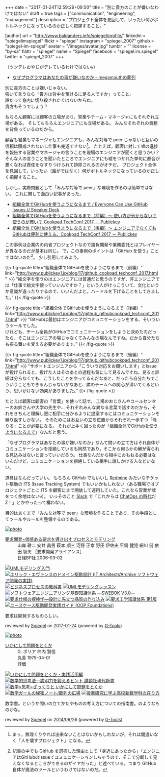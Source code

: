 +++
date = "2017-01-24T12:59:29+09:00"
title = "別に貴方のことが嫌いなわけではない"
draft = true
tags = ["communication", "engineering", "management"]
description = "プロジェクト全体を見回して，いったい何がボトルネックになっているのか正しく把握すること。"

[author]
  url = "http://www.baldanders.info/spiegel/profile/"
  linkedin = "spiegelimspiegel"
  flickr = "spiegel"
  instagram = "spiegel_2007"
  github = "spiegel-im-spiegel"
  avatar = "/images/avatar.jpg"
  tumblr = ""
  license = "by-sa"
  flattr = "spiegel"
  name = "Spiegel"
  facebook = "spiegel.im.spiegel"
  twitter = "spiegel_2007"
+++

（ツンデレおやじがデレているわけではない`w`）

- [なぜプログラマはあなたの事が嫌いなのか - megamouthの葬列](http://megamouth.hateblo.jp/entry/2017/01/19/053801)

<p>別に貴方のことは嫌いじゃない。<br>
強いて言うなら「貴方は背中を預けるに足る人ですか」ってこと。<br>
誰だって身内に切り殺されたくはないからね。<br>
貴方もそうでしょう？</p>

もちろん顧客には顧客の立場があり，営業やチーム・マネージャにもそれぞれ立場がある。
そしてもちろんエンジニアにも立場がある。
みんなそれぞれの責務を背負っているのだから。

顧客も営業もマネージャもエンジニアも，みんな対等で peer じゃないと互いの信頼は醸成されないし仕事も完遂できない[^job]。
たとえば，顧客に対して嘘の進捗を報告する営業やマネージャの言うことを現場のエンジニアが聞くと思うかい？
そんな人の言うことを聞いたところでエンジニアにも嘘をつかれた挙句に都合が悪くなれば責任をなすりつけられて排除されるのがオチだ。
プロジェクト全体を見回して，いったい（誰がではなく）何がボトルネックになっているのか正しく把握すること。

[^job]: まっ，無理くりやれば出来ないことはないかもしれないが，それは間違いなく「人を壊すプロジェクト」になる。

しかし，実際問題として「みんな対等で peer」な環境を作るのは簡単ではない。
これに関して面白い記事があった。

- [組織全体でGitHubを使うようになるまで / Everyone Can Use GitHub Issues // Speaker Deck](https://speakerdeck.com/osa/everyone-can-use-github-issues)
- [組織全体でGitHubを使うようになるまで（前編）～ 使い方が分からない？ 使うのが怖い？ Cookpad TechConf 2017 － Publickey](http://www.publickey1.jp/blog/17/github_cookpad_techconf_2017.html)
- [組織全体でGitHubを使うようになるまで（後編）～ エンジニアでなくてもGitHubは便利に使える。Cookpad TechConf 2017 － Publickey](http://www.publickey1.jp/blog/17/github_githubcookpad_techconf_2017.html)

この事例は企業内の内省プロジェクトなので請負開発や業務委託とはプレイヤーが異なるのだが基本は同じ。
で，この事例のポイントは「GitHub を使う」ことではないのだ[^gh1]。
少し引用してみよう。

[^gh1]: 記事の中でも GitHub を選択した理由として「身近にあったから」「エンジニアはGitHubのIssueでコミュニケーションしちゃうので、そこで分断して見えなくなるところができるのがイヤだった」と述べている。つまり GitHub 自体が魔法のツールというわけではないのだ。

{{< fig-quote title="組織全体でGitHubを使うようになるまで（前編）" link="http://www.publickey1.jp/blog/17/github_cookpad_techconf_2017.html" >}}
<q>絵文字を使うのはエンジニアには普通だと思うのですが、非エンジニアでは「仕事で絵文字使っていいんですか？」という人がけっこういて、文化というか意識が違ったりするので、いいんだよと。ハードルを下げることをしてきました。</q>
{{< /fig-quote >}}

{{< fig-quote title="組織全体でGitHubを使うようになるまで（後編）" link="http://www.publickey1.jp/blog/17/github_githubcookpad_techconf_2017.html" >}}
<q>GitHubは最初はエンジニアがコミュニケーションをする、そいういうツールでした。<br>
けれども、チーム全員がGitHubでコミュニケーションをしようと決めたのだったら、そこはエンジニアの場じゃなくてみんなの場なんですね。だから自分たちも振る舞いを変える必要があります。</q>
{{< /fig-quote >}}

{{< fig-quote title="組織全体でGitHubを使うようになるまで（後編）" link="http://www.publickey1.jp/blog/17/github_githubcookpad_techconf_2017.html" >}}
<q>サポートエンジニアから「こういう対応をお願いします」とIssueが投げられると、投げた人はそのあとの過程も気にして見るんですね。見ると詳細は分らなくても、こうしたことをやってるんだなあと、だったら自分たちでこういうこともできるんじゃないかなあと、隣のチームへの関心が沸いてくるという、思いがけない効果がありました。</q>
{{< /fig-quote >}}

たとえば顧客は顧客の「言葉」を使って話す。
工場のおじさんやコールセンターのお姉さんや大学の先生や... それぞれみんな異なる言葉で話すのだから，それをきちんと理解し更に相手に分かるように提案するにはコミュニケーションを繰り返すしかない。
そのためにはお互いの立ち位置からそれぞれ一歩ずつ「降りる」ことが必要になる。
それが上手く回ったのが「[組織全体でGitHubを使うようになるまで](https://speakerdeck.com/osa/everyone-can-use-github-issues)」なんだと思う。

「なぜプログラマはあなたの事が嫌いなのか」なんて問いの立て方はそれ自体がコミュニケーションを拒絶しているも同然であり，そこから何らかの解が得られる見込みはないと言っていいだろう。
仕事なんだから相手におもねる必要はないんだけど，コミュニケーションを拒絶している相手に話しかける人などいない。

道具はなんだっていい。
もちろん GitHub でもいいし [Redmine](http://www.redmine.org/) みたいなチケット駆動の ITS (Issue Tracking System) でもいいかもしれない（ある職場ではプロジェクトごとに ITS を顧客にまで開放して運用していた。これなら営業が嘘をつく余地はない`w`）。
いっそのこと [Slack](https://slack.com/) で「これからは [ChatOps の時代](http://www.nttdata.com/jp/ja/insights/trend_keyword/2016070701.html "ChatOpsで加速するOps効率化 | NTTデータ")だZ！」とかやったって構わない。

目的はあくまで「みんな対等で peer」な環境を作ることであり，その手段としてツールやルールを整備するのである。

<div class="hreview" ><a class="item url" href="http://www.amazon.co.jp/exec/obidos/ASIN/4822282686/baldandersinf-22/"><img src="https://images-fe.ssl-images-amazon.com/images/I/512Y77Y5WDL._SL160_.jpg" alt="photo" class="photo"  /></a><dl ><dt class="fn"><a class="item url" href="http://www.amazon.co.jp/exec/obidos/ASIN/4822282686/baldandersinf-22/">要求開発~価値ある要求を導き出すプロセスとモデリング</a></dt><dd>山岸 耕二 安井 昌男 萩本 順三 河野 正幸 野田 伊佐夫 平鍋 健児 細川 努 依田 智夫 ［要求開発アライアンス］ </dd><dd>日経BP社 2006-03-02</dd></dl><p class="similar"><a href="http://www.amazon.co.jp/exec/obidos/ASIN/4822283585/baldandersinf-22/" target="_top"><img src="http://images.amazon.com/images/P/4822283585.09._SCTHUMBZZZ_.jpg"  alt="UMLモデリング入門"  /></a> <a href="http://www.amazon.co.jp/exec/obidos/ASIN/4798121967/baldandersinf-22/" target="_top"><img src="http://images.amazon.com/images/P/4798121967.09._SCTHUMBZZZ_.jpg"  alt="エリック・エヴァンスのドメイン駆動設計 (IT Architects’Archive ソフトウェア開発の実践)"  /></a> <a href="http://www.amazon.co.jp/exec/obidos/ASIN/4492961143/baldandersinf-22/" target="_top"><img src="http://images.amazon.com/images/P/4492961143.09._SCTHUMBZZZ_.jpg"  alt="ビジネスプロセスの教科書"  /></a> <a href="http://www.amazon.co.jp/exec/obidos/ASIN/4822283496/baldandersinf-22/" target="_top"><img src="http://images.amazon.com/images/P/4822283496.09._SCTHUMBZZZ_.jpg"  alt="UMLモデリングレッスン"  /></a> <a href="http://www.amazon.co.jp/exec/obidos/ASIN/4274505219/baldandersinf-22/" target="_top"><img src="http://images.amazon.com/images/P/4274505219.09._SCTHUMBZZZ_.jpg"  alt="ソフトウェアエンジニアリング基礎知識体系 ―SWEBOK V3.0―"  /></a> <a href="http://www.amazon.co.jp/exec/obidos/ASIN/4320023528/baldandersinf-22/" target="_top"><img src="http://images.amazon.com/images/P/4320023528.09._SCTHUMBZZZ_.jpg"  alt="要求仕様の探検学―設計に先立つ品質の作り込み"  /></a> <a href="http://www.amazon.co.jp/exec/obidos/ASIN/4764904047/baldandersinf-22/" target="_top"><img src="http://images.amazon.com/images/P/4764904047.09._SCTHUMBZZZ_.jpg"  alt="要求工学知識体系 第1版"  /></a> <a href="http://www.amazon.co.jp/exec/obidos/ASIN/4798114456/baldandersinf-22/" target="_top"><img src="http://images.amazon.com/images/P/4798114456.09._SCTHUMBZZZ_.jpg"  alt="ユースケース駆動開発実践ガイド (OOP Foundations)"  /></a> </p>
<p class="description">要求は開発するものらしい。</p>
<p class="gtools" >reviewed by <a href='#maker' class='reviewer'>Spiegel</a> on <abbr class="dtreviewed" title="2017-01-24">2017-01-24</abbr> (powered by <a href="http://www.goodpic.com/mt/aws/index.html" >G-Tools</a>)</p>
</div>

<div class="hreview" ><a class="item url" href="http://www.amazon.co.jp/exec/obidos/ASIN/4621045938/baldandersinf-22/"><img src="http://ecx.images-amazon.com/images/I/51XGP8AFX2L._SL160_.jpg" alt="photo" class="photo"  /></a><dl ><dt class="fn"><a class="item url" href="http://www.amazon.co.jp/exec/obidos/ASIN/4621045938/baldandersinf-22/">いかにして問題をとくか</a></dt><dd>G. ポリア 柿内 賢信 </dd><dd>丸善 1975-04-01</dd><dd>評価<abbr class="rating" title="4"><img src="http://g-images.amazon.com/images/G/01/detail/stars-4-0.gif" alt="" /></abbr> </dd></dl><p class="similar"><a href="http://www.amazon.co.jp/exec/obidos/ASIN/4621085298/baldandersinf-22/" target="_top"><img src="http://images.amazon.com/images/P/4621085298.09._SCTHUMBZZZ_.jpg"  alt="いかにして問題をとくか・実践活用編"  /></a> <a href="http://www.amazon.co.jp/exec/obidos/ASIN/4061497863/baldandersinf-22/" target="_top"><img src="http://images.amazon.com/images/P/4061497863.09._SCTHUMBZZZ_.jpg"  alt="数学的思考法―説明力を鍛えるヒント  講談社現代新書"  /></a> <a href="http://www.amazon.co.jp/exec/obidos/ASIN/462108819X/baldandersinf-22/" target="_top"><img src="http://images.amazon.com/images/P/462108819X.09._SCTHUMBZZZ_.jpg"  alt="数学×思考=ざっくりと  いかにして問題をとくか"  /></a> <a href="http://www.amazon.co.jp/exec/obidos/ASIN/4797375698/baldandersinf-22/" target="_top"><img src="http://images.amazon.com/images/P/4797375698.09._SCTHUMBZZZ_.jpg"  alt="数学ガールの秘密ノート/数列の広場"  /></a> <a href="http://www.amazon.co.jp/exec/obidos/ASIN/4185086180/baldandersinf-22/" target="_top"><img src="http://images.amazon.com/images/P/4185086180.09._SCTHUMBZZZ_.jpg"  alt="授業研究に学ぶ高校新数学科の在り方"  /></a> </p>
<p class="description" >数学書。というか問いの立てかたやものの考え方についての指南書。のようなものかな。</p>
<p class="gtools" >reviewed by <a href="#maker" class="reviewer">Spiegel</a> on <abbr class="dtreviewed" title="2014-09-26">2014/09/26</abbr> (powered by <a href="http://www.goodpic.com/mt/aws/index.html">G-Tools</a>)</p>
</div>
